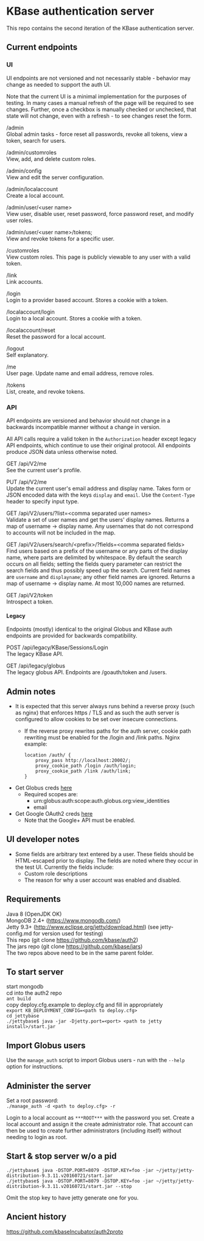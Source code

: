 KBase authentication server
===========================

This repo contains the second iteration of the KBase authentication server.

Current endpoints
-----------------

### UI

UI endpoints are not versioned and not necessarily stable - behavior may change as needed to
support the auth UI.

Note that the current UI is a minimal implementation for the purposes of
testing. In many cases a manual refresh of the page will be required to see
changes. Further, once a checkbox is manually checked or unchecked, that state
will not change, even with a refresh - to see changes reset the form.

/admin  
Global admin tasks - force reset all passwords, revoke all tokens, view a token, search for users.

/admin/customroles  
View, add, and delete custom roles.

/admin/config  
View and edit the server configuration.

/admin/localaccount  
Create a local account.

/admin/user/&lt;user name&gt;  
View user, disable user, reset password, force password reset, and modify user roles.

/admin/user/&lt;user name&gt;/tokens;  
View and revoke tokens for a specific user.

/customroles  
View custom roles. This page is publicly viewable to any user with a valid token.

/link  
Link accounts.

/login  
Login to a provider based account. Stores a cookie with a token.

/localaccount/login  
Login to a local account. Stores a cookie with a token.

/localaccount/reset  
Reset the password for a local account.

/logout  
Self explanatory.

/me  
User page. Update name and email address, remove roles.

/tokens  
List, create, and revoke tokens.

### API

API endpoints are versioned and behavior should not change in a backwards incompatible manner
without a change in version.

All API calls require a valid token in the `Authorization` header except legacy API endpoints,
which continue to use their original protocol. All endpoints produce JSON data unless otherwise
noted.

GET /api/V2/me  
See the current user's profile.

PUT /api/V2/me  
Update the current user's email address and display name. Takes form or JSON encoded data with the
keys `display` and `email`. Use the `Content-Type` header to specify input type.

GET /api/V2/users/?list=&lt;comma separated user names&gt;  
Validate a set of user names and get the users' display names. Returns a map of username ->
display name. Any usernames that do not correspond to accounts will not be included in the map.

GET /api/V2/users/search/&lt;prefix&gt;/?fields=&lt;comma separated fields&gt;  
Find users based on a prefix of the username or any parts of the display name, where parts are
delimited by whitespace. By default the search occurs on all fields; setting the fields query
parameter can restrict the search fields and thus possibly speed up the search. Current field names
are `username` and `displayname`; any other field names are ignored. Returns a map of
username -> display name. At most 10,000 names are returned.

GET /api/V2/token  
Introspect a token.

#### Legacy

Endpoints (mostly) identical to the original Globus and KBase auth endpoints are provided for
backwards compatibility.

POST /api/legacy/KBase/Sessions/Login  
The legacy KBase API.

GET /api/legacy/globus  
The legacy globus API. Endpoints are /goauth/token and /users.

Admin notes
-----------
* It is expected that this server always runs behind a reverse proxy (such as
  nginx) that enforces https / TLS and as such the auth server is configured to
  allow cookies to be set over insecure connections.
  * If the reverse proxy rewrites paths for the auth server, cookie path
    rewriting must be enabled for the /login and /link paths. Nginx example:

		location /auth/ {
			proxy_pass http://localhost:20002/;
			proxy_cookie_path /login /auth/login;
			proxy_cookie_path /link /auth/link;
		}

* Get Globus creds [here](https://developers.globus.org)
  * Required scopes are:
    * urn:globus:auth:scope:auth.globus.org:view_identities 
    * email
* Get Google OAuth2 creds [here](https://console.developers.google.com/apis)
  * Note that the Google+ API must be enabled.

UI developer notes
------------------
* Some fields are arbitrary text entered by a user. These fields should be HTML-escaped prior to
  display. The fields are noted where they occur in the test UI. Currently the fields include:
  * Custom role descriptions
  * The reason for why a user account was enabled and disabled.

Requirements
------------
Java 8 (OpenJDK OK)  
MongoDB 2.4+ (https://www.mongodb.com/)  
Jetty 9.3+ (http://www.eclipse.org/jetty/download.html)
    (see jetty-config.md for version used for testing)  
This repo (git clone https://github.com/kbase/auth2)  
The jars repo (git clone https://github.com/kbase/jars)  
The two repos above need to be in the same parent folder.

To start server
---------------
start mongodb  
cd into the auth2 repo  
`ant build`  
copy deploy.cfg.example to deploy.cfg and fill in appropriately  
`export KB_DEPLOYMENT_CONFIG=<path to deploy.cfg>`  
`cd jettybase`  
`./jettybase$ java -jar -Djetty.port=<port> <path to jetty install>/start.jar`  

Import Globus users
------------
Use the `manage_auth` script to import Globus users - run with the `--help`
option for instructions. 

Administer the server
---------------------
Set a root password:  
`./manage_auth -d <path to deploy.cfg> -r`  

Login to a local account as `***ROOT***` with the password you set. Create a
local account and assign it the create administrator role. That account can
then be used to create further administrators (including itself) without
needing to login as root.

Start & stop server w/o a pid
-----------------------------
`./jettybase$ java -DSTOP.PORT=8079 -DSTOP.KEY=foo -jar ~/jetty/jetty-distribution-9.3.11.v20160721/start.jar`  
`./jettybase$ java -DSTOP.PORT=8079 -DSTOP.KEY=foo -jar ~/jetty/jetty-distribution-9.3.11.v20160721/start.jar --stop`  

Omit the stop key to have jetty generate one for you.

Ancient history
---------------

https://github.com/kbaseIncubator/auth2proto

